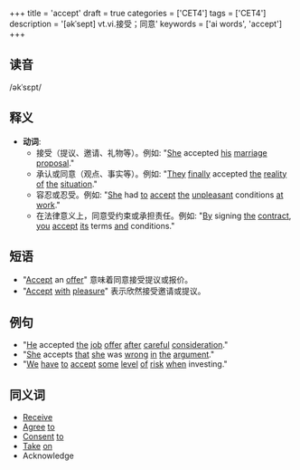 +++
title = 'accept'
draft = true
categories = ['CET4']
tags = ['CET4']
description = '[əkˈsept] vt.vi.接受；同意'
keywords = ['ai words', 'accept']
+++

## 读音
/əkˈsɛpt/

## 释义
- **动词**:
   - 接受（提议、邀请、礼物等）。例如: "[She](/zh/post/she/) accepted [his](/zh/post/his/) [marriage](/zh/post/marriage/) [proposal](/zh/post/proposal/)."
   - 承认或同意（观点、事实等）。例如: "[They](/zh/post/they/) [finally](/zh/post/finally/) accepted [the](/zh/post/the/) [reality](/zh/post/reality/) [of](/zh/post/of/) [the](/zh/post/the/) [situation](/zh/post/situation/)."
   - 容忍或忍受。例如: "[She](/zh/post/she/) had [to](/zh/post/to/) [accept](/zh/post/accept/) [the](/zh/post/the/) [unpleasant](/zh/post/unpleasant/) conditions [at](/zh/post/at/) [work](/zh/post/work/)."
   - 在法律意义上，同意受约束或承担责任。例如: "[By](/zh/post/by/) signing [the](/zh/post/the/) [contract](/zh/post/contract/), [you](/zh/post/you/) [accept](/zh/post/accept/) [its](/zh/post/its/) terms [and](/zh/post/and/) conditions."

## 短语
- "[Accept](/zh/post/accept/) an [offer](/zh/post/offer/)" 意味着同意接受提议或报价。
- "[Accept](/zh/post/accept/) [with](/zh/post/with/) [pleasure](/zh/post/pleasure/)" 表示欣然接受邀请或提议。

## 例句
- "[He](/zh/post/he/) accepted [the](/zh/post/the/) [job](/zh/post/job/) [offer](/zh/post/offer/) [after](/zh/post/after/) [careful](/zh/post/careful/) [consideration](/zh/post/consideration/)."
- "[She](/zh/post/she/) accepts [that](/zh/post/that/) [she](/zh/post/she/) was [wrong](/zh/post/wrong/) [in](/zh/post/in/) [the](/zh/post/the/) [argument](/zh/post/argument/)."
- "[We](/zh/post/we/) [have](/zh/post/have/) [to](/zh/post/to/) [accept](/zh/post/accept/) [some](/zh/post/some/) [level](/zh/post/level/) [of](/zh/post/of/) [risk](/zh/post/risk/) [when](/zh/post/when/) investing."

## 同义词
- [Receive](/zh/post/receive/)
- [Agree](/zh/post/agree/) [to](/zh/post/to/)
- [Consent](/zh/post/consent/) [to](/zh/post/to/)
- [Take](/zh/post/take/) [on](/zh/post/on/)
- Acknowledge
